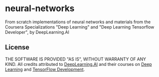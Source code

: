 # neural-networks
From scratch implementations of neural networks and materials from the Coursera Specializations "Deep Learning" and "Deep Learning Tensorflow Developer", by DeepLearning.AI 

## License
THE SOFTWARE IS PROVIDED "AS IS", WITHOUT WARRANTY OF ANY KIND. All credits attributed to [DeepLearning.AI](https://www.deeplearning.ai/) and their courses on [Deep Learning](https://www.coursera.org/programs/universidad-de-los-andes-for-coursera-gr9qm/specializations/deep-learning?authProvider=coursera4delosandes) and [TensorFlow Development](https://www.coursera.org/programs/universidad-de-los-andes-for-coursera-gr9qm/professional-certificates/tensorflow-in-practice?authProvider=coursera4delosandes).
